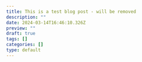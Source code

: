 ```yaml
---
title: This is a test blog post - will be removed
description: ""
date: 2024-03-14T16:46:10.326Z
preview: ""
draft: true
tags: []
categories: []
type: default
---
```

